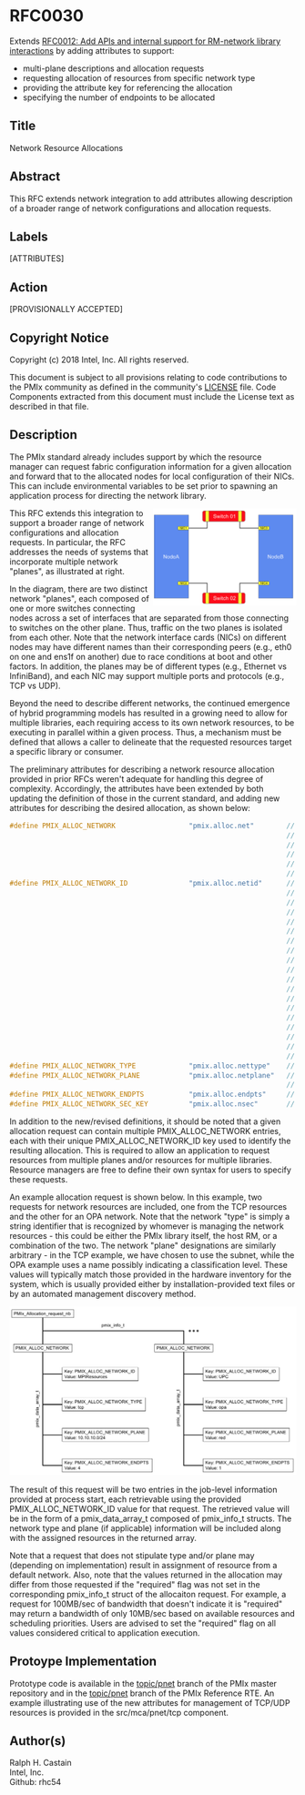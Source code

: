 # RFC0030
Extends [RFC0012: Add APIs and internal support for RM-network library interactions](https://github.com/pmix/RFCs/blob/master/RFC0012.md) by adding attributes to support:
  * multi-plane descriptions and allocation requests
  * requesting allocation of resources from specific network type
  * providing the attribute key for referencing the allocation
  * specifying the number of endpoints to be allocated


## Title
Network Resource Allocations

## Abstract
This RFC extends network integration to add attributes allowing description of a broader range of network configurations and allocation requests.


## Labels
[ATTRIBUTES]


## Action
[PROVISIONALLY ACCEPTED]

## Copyright Notice
Copyright (c) 2018 Intel, Inc. All rights reserved.

This document is subject to all provisions relating to code contributions to the PMIx community as defined in the community's [LICENSE](https://github.com/pmix/RFCs/tree/master/LICENSE) file. Code Components extracted from this document must include the License text as described in that file.

## Description
The PMIx standard already includes support by which the resource manager can request fabric configuration information for a given allocation and forward that to the allocated nodes for local configuration of their NICs. This can include environmental variables to be set prior to spawning an application process for directing the network library.

<img src="images/rfc0031/planes.png" align="right" width="50%"/>

This RFC extends this integration to support a broader range of network configurations and allocation requests. In particular, the RFC addresses the needs of systems that incorporate multiple network "planes", as illustrated at right.

In the diagram, there are two distinct network "planes", each composed of one or more switches connecting nodes across a set of interfaces that are separated from those connecting to switches on the other plane. Thus, traffic on the two planes is isolated from each other. Note that the network interface cards (NICs) on different nodes may have different names than their corresponding peers (e.g., eth0 on one and ens1f on another) due to race conditions at boot and other factors. In addition, the planes may be of different types (e.g., Ethernet vs InfiniBand), and each NIC may support multiple ports and protocols (e.g., TCP vs UDP).

Beyond the need to describe different networks, the continued emergence of hybrid programming models has resulted in a growing need to allow for multiple libraries, each requiring access to its own network resources, to be executing in parallel within a given process. Thus, a mechanism must be defined that allows a caller to delineate that the requested resources target a specific library or consumer.

The preliminary attributes for describing a network resource allocation provided in prior RFCs weren't adequate for handling this degree of complexity. Accordingly, the attributes have been extended by both updating the definition of those in the current standard, and adding new attributes for describing the desired allocation, as shown below:

```c
#define PMIX_ALLOC_NETWORK                  "pmix.alloc.net"        // (pmix_data_array_t*) Array of pmix_info_t describing
                                                                    //         network resource request. This must include at least:
                                                                    //           * PMIX_ALLOC_NETWORK_ID
                                                                    //           * PMIX_ALLOC_NETWORK_TYPE
                                                                    //           * PMIX_ALLOC_NETWORK_ENDPTS
                                                                    //         plus whatever other descriptors are desired
#define PMIX_ALLOC_NETWORK_ID               "pmix.alloc.netid"      // (char*) key to be used when accessing this requested network allocation. The
                                                                    //         allocation will be returned/stored as a pmix_data_array_t of
                                                                    //         pmix_info_t indexed by this key and containing at least one
                                                                    //         entry with the same key and the allocated resource description.
                                                                    //         The type of the included value depends upon the network
                                                                    //         support. For example, a TCP allocation might consist of a
                                                                    //         comma-delimited string of socket ranges such as
                                                                    //         "32000-32100,33005,38123-38146". Additional entries will consist
                                                                    //         of any provided resource request directives, along with their
                                                                    //         assigned values. Examples include:
                                                                    //           * PMIX_ALLOC_NETWORK_TYPE - the type of resources provided
                                                                    //           * PMIX_ALLOC_NETWORK_PLANE - if applicable, what plane the
                                                                    //               resources were assigned from
                                                                    //           * PMIX_ALLOC_NETWORK_QOS - the assigned QoS
                                                                    //           * PMIX_ALLOC_BANDWIDTH - the allocated bandwidth
                                                                    //           * PMIX_ALLOC_NETWORK_SEC_KEY - a security key for the requested
                                                                    //               network allocation
                                                                    //         NOTE: the assigned values may differ from those requested,
                                                                    //         especially if the "required" flag was not set in the request
#define PMIX_ALLOC_NETWORK_TYPE             "pmix.alloc.nettype"    // (char*) type of desired transport (e.g., tcp, udp)
#define PMIX_ALLOC_NETWORK_PLANE            "pmix.alloc.netplane"   // (char*) id string for the NIC (aka plane) to be used for this allocation
                                                                    //         (e.g., CIDR for Ethernet)
#define PMIX_ALLOC_NETWORK_ENDPTS           "pmix.alloc.endpts"     // (size_t) number of endpoints to allocate
#define PMIX_ALLOC_NETWORK_SEC_KEY          "pmix.alloc.nsec"       // (pmix_byte_object_t) network security key
```
In addition to the new/revised definitions, it should be noted that a given allocation request can contain multiple PMIX\_ALLOC\_NETWORK entries, each with their unique PMIX\_ALLOC\_NETWORK\_ID key used to identify the resulting allocation. This is required to allow an application to request resources from multiple planes and/or resources for multiple libraries. Resource managers are free to define their own syntax for users to specify these requests.

An example allocation request is shown below. In this example, two requests for network resources are included, one from the TCP resources and the other for an OPA network. Note that the network "type" is simply a string identifier that is recognized by whomever is managing the network resources - this could be either the PMIx library itself, the host RM, or a combination of the two. The network "plane" designations are similarly arbitrary - in the TCP example, we have chosen to use the subnet, while the OPA example uses a name possibly indicating a classification level. These values will typically match those provided in the hardware inventory for the system, which is usually provided either by installation-provided text files or by an automated management discovery method.

<img src="images/rfc0031/example.png"/>

The result of this request will be two entries in the job-level information provided at process start, each retrievable using the provided PMIX\_ALLOC\_NETWORK\_ID value for that request. The retrieved value will be in the form of a pmix\_data\_array\_t composed of pmix\_info\_t structs. The network type and plane (if applicable) information will be included along with the assigned resources in the returned array.

Note that a request that does not stipulate type and/or plane may (depending on implementation) result in assignment of resource from a default network. Also, note that the values returned in the allocation may differ from those requested if the "required" flag was not set in the corresponding pmix\_info\_t struct of the allocaiton request. For example, a request for 100MB/sec of bandwidth that doesn't indicate it is "required" may return a bandwidth of only 10MB/sec based on available resources and scheduling priorities. Users are advised to set the "required" flag on all values considered critical to application execution.


## Protoype Implementation
Prototype code is available in the [topic/pnet](https://github.com/pmix/pmix/pull/700) branch of the PMIx master repository and in the [topic/pnet](https://github.com/pmix/pmix-reference-server/pull/49) branch of the PMIx Reference RTE. An example illustrating use of the new attributes for management of TCP/UDP resources is provided in the src/mca/pnet/tcp component.

## Author(s)
Ralph H. Castain  
Intel, Inc.  
Github: rhc54  
